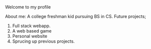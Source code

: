 Welcome to my profile

About me:
A college freshman kid pursuing BS in CS. 
Future projects;
1. Full stack webapp.
2. A web based game
3. Personal website
4. Sprucing up previous projects.

<!--
**Codegrammer2002/Codegrammer2002** is a ✨ _special_ ✨ repository because its `README.md` (this file) appears on your GitHub profile.

Here are some ideas to get you started:

- 🔭 I’m currently working on ...
- 🌱 I’m currently learning ...
- 👯 I’m looking to collaborate on ...
- 🤔 I’m looking for help with ...
- 💬 Ask me about ...
- 📫 How to reach me: ...
- 😄 Pronouns: ...
- ⚡ Fun fact: ...
-->


